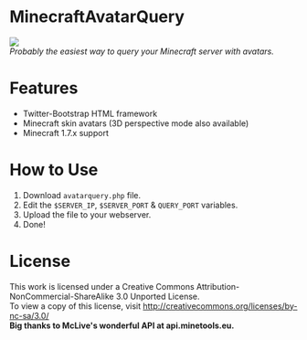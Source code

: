 MinecraftAvatarQuery
====================
<a><img src="http://i.imgur.com/I1mdz9Z.png"/></a><br>
*Probably the easiest way to query your Minecraft server with avatars.*

Features
===========
<ul>
<li>Twitter-Bootstrap HTML framework</li>
<li>Minecraft skin avatars (3D perspective mode also available)</li>
<li>Minecraft 1.7.x support</li>
</ul>

How to Use
===========

1) Download `avatarquery.php` file.<br>
2) Edit the `$SERVER_IP`, `$SERVER_PORT` & `QUERY_PORT` variables.<br>
3) Upload the file to your webserver.<br>
4) Done!

License
===========
This work is licensed under a Creative Commons Attribution-NonCommercial-ShareAlike 3.0 Unported License.<br>
To view a copy of this license, visit http://creativecommons.org/licenses/by-nc-sa/3.0/<br>
<b>Big thanks to McLive's wonderful API at api.minetools.eu.<b><br>
